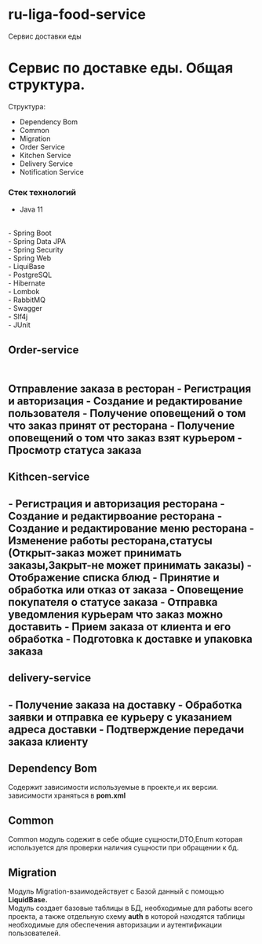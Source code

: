 # ru-liga-food-service
Сервис доставки еды
<h1>Сервис по доставке еды. Общая структура.</h1>
Cтруктура:

- Dependency Bom
- Common
- Migration
- Order Service
- Kitchen Service
- Delivery Service
- Notification Service
<h3>Стек технологий</h3>

- Java 11 
<br>
- Spring Boot
<br>
- Spring Data JPA
<br>
- Spring Security
<br>
- Spring Web
<br>
- LiquiBase
<br>
- PostgreSQL
<br>
- Hibernate
<br>
- Lombok
<br>
- RabbitMQ
<br>
- Swagger
<br>
- Slf4j 
<br>
- JUnit 
<h2>Order-service <h2>
<br> Отправление заказа в ресторан
- Регистрация и авторизация
- Создание и редактирование пользователя
- Получение оповещений о том что заказ принят от ресторана
- Получение оповещений о том что заказ взят курьером
- Просмотр статуса заказа


<h2> Kithcen-service<h2>
- Регистрация и авторизация ресторана
- Создание и редактирвоание ресторана
- Создание и редактирование меню ресторана
- Изменение работы ресторана,статусы (Открыт-заказ может принимать заказы,Закрыт-не может принимать заказы)
- Отображение списка блюд
- Принятие и обработка или отказ от заказа
- Оповещение покупателя о статусе заказа
- Отправка уведомления курьерам что заказ можно доставить
- Прием заказа от клиента и его обработка
- Подготовка к доставке и упаковка заказа

<h2> delivery-service<h2> 
- Получение заказа на доставку
- Обработка заявки и отправка ее курьеру с указанием адреса доставки
- Подтверждение передачи заказа клиенту

<h2>Dependency Bom</h2>
Содержит зависимости используемые в проекте,и их версии.
<br>
зависимости храняться в <b>pom.xml</b>
<br>
<h2>Common</h2>
Common модуль содежит в себе общие сущности,DTO,Enum 
которая используется для проверки наличия сущности при обращении к бд.
<h2>Migration</h2>
Модуль Migration-взаимодействует с Базой данный с помощью <b>LiquidBase.</b>
<br>
Модуль создает базовые таблицы в БД, необходимые для работы всего проекта, а также отдельную схему <b>auth</b> в которой находятся таблицы необходимые для обеспечения авторизации и аутентификации пользователей.




